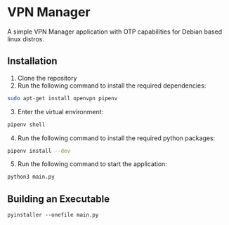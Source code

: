 # VPN Manager

A simple VPN Manager application with OTP capabilities for Debian based linux distros.

## Installation

1. Clone the repository
2. Run the following command to install the required dependencies:
```bash
sudo apt-get install openvpn pipenv
```
3. Enter the virtual environment:
```bash
pipenv shell
```
4. Run the following command to install the required python packages:
```bash
pipenv install --dev
```
5. Run the following command to start the application:
```bash
python3 main.py
```

## Building an Executable

```shell
pyinstaller --onefile main.py
```